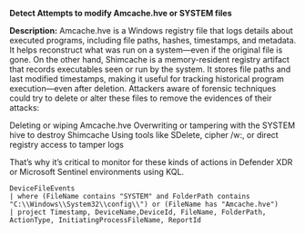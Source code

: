 **Detect Attempts to modify Amcache.hve or SYSTEM files**

**Description:**  Amcache.hve is a Windows registry file that logs details about executed programs, including file paths, hashes, timestamps, and metadata. It helps reconstruct what was run on a system—even if the original file is gone. 
On the other hand, Shimcache is a memory-resident registry artifact that records executables seen or run by the system. It stores file paths and last modified timestamps, making it useful for tracking historical program execution—even after deletion.
Attackers aware of forensic techniques could try to delete or alter these files to remove the evidences of their attacks:

Deleting or wiping Amcache.hve
Overwriting or tampering with the SYSTEM hive to destroy Shimcache
Using tools like SDelete, cipher /w:, or direct registry access to tamper logs

That’s why it’s critical to monitor for these kinds of actions in Defender XDR or Microsoft Sentinel environments using KQL.

```
DeviceFileEvents 
| where (FileName contains "SYSTEM" and FolderPath contains "C:\\Windows\\System32\\config\\") or (FileName has "Amcache.hve")
| project Timestamp, DeviceName,DeviceId, FileName, FolderPath, ActionType, InitiatingProcessFileName, ReportId
```
